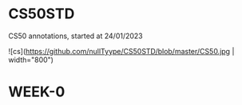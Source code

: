 # CS50STD
CS50 annotations, started at 24/01/2023

![cs](https://github.com/nullTyype/CS50STD/blob/master/CS50.jpg | width="800")

# WEEK-0
